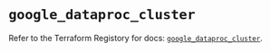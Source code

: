 # `google_dataproc_cluster`

Refer to the Terraform Registory for docs: [`google_dataproc_cluster`](https://registry.terraform.io/providers/hashicorp/google-beta/4.84.0/docs/resources/google_dataproc_cluster).
